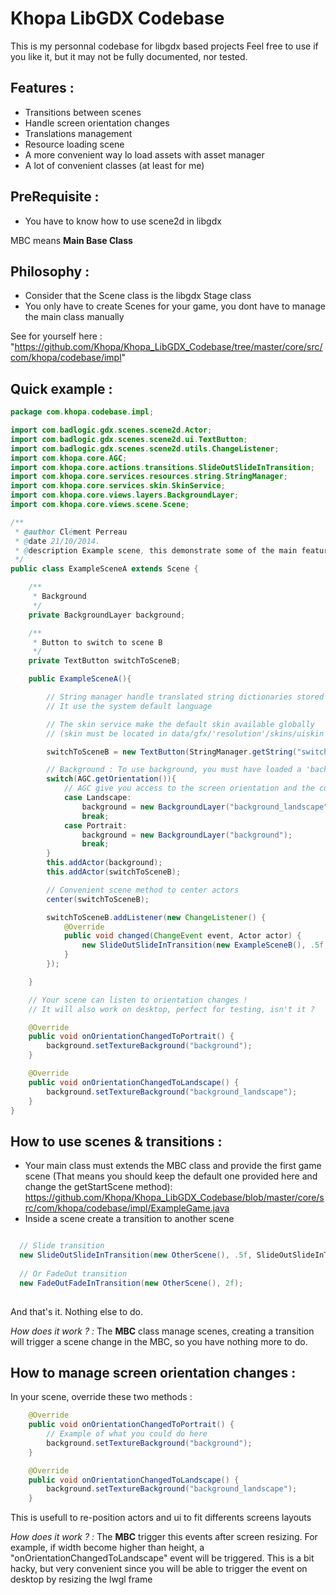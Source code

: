 Khopa LibGDX Codebase
=====================

This is my personnal codebase for libgdx based projects
Feel free to use if you like it, but it may not be fully documented, nor tested.

Features :
----------

- Transitions between scenes
- Handle screen orientation changes
- Translations management
- Resource loading scene
- A more convenient way lo load assets with asset manager
- A lot of convenient classes (at least for me)

PreRequisite :
--------------

- You have to know how to use scene2d in libgdx

MBC means **Main Base Class**

Philosophy :
------------

- Consider that the Scene class is the libgdx Stage class
- You only have to create Scenes for your game, you dont have to manage the main class manually

See for yourself here : "https://github.com/Khopa/Khopa_LibGDX_Codebase/tree/master/core/src/com/khopa/codebase/impl"


Quick example :
---------------

```java
package com.khopa.codebase.impl;

import com.badlogic.gdx.scenes.scene2d.Actor;
import com.badlogic.gdx.scenes.scene2d.ui.TextButton;
import com.badlogic.gdx.scenes.scene2d.utils.ChangeListener;
import com.khopa.core.AGC;
import com.khopa.core.actions.transitions.SlideOutSlideInTransition;
import com.khopa.core.services.resources.string.StringManager;
import com.khopa.core.services.skin.SkinService;
import com.khopa.core.views.layers.BackgroundLayer;
import com.khopa.core.views.scene.Scene;

/**
 * @author Clément Perreau
 * @date 21/10/2014.
 * @description Example scene, this demonstrate some of the main features of this code base
 */
public class ExampleSceneA extends Scene {

    /**
     * Background
     */
    private BackgroundLayer background;

    /**
     * Button to switch to scene B
     */
    private TextButton switchToSceneB;

    public ExampleSceneA(){

        // String manager handle translated string dictionaries stored in 'data/translation/lang-XX.xml
        // It use the system default language

        // The skin service make the default skin available globally
        // (skin must be located in data/gfx/'resolution'/skins/uiskin

        switchToSceneB = new TextButton(StringManager.getString("switchB"), SkinService.getSkin());

        // Background : To use background, you must have loaded a 'backgrounds.pack' texture atlas
        switch(AGC.getOrientation()){
            // AGC give you access to the screen orientation and the current virtual screen size
            case Landscape:
                background = new BackgroundLayer("background_landscape");
                break;
            case Portrait:
                background = new BackgroundLayer("background");
                break;
        }
        this.addActor(background);
        this.addActor(switchToSceneB);

        // Convenient scene method to center actors
        center(switchToSceneB);

        switchToSceneB.addListener(new ChangeListener() {
            @Override
            public void changed(ChangeEvent event, Actor actor) {
                new SlideOutSlideInTransition(new ExampleSceneB(), .5f, SlideOutSlideInTransition.RIGHT);
            }
        });

    }

    // Your scene can listen to orientation changes !
    // It will also work on desktop, perfect for testing, isn't it ?

    @Override
    public void onOrientationChangedToPortrait() {
        background.setTextureBackground("background");
    }

    @Override
    public void onOrientationChangedToLandscape() {
        background.setTextureBackground("background_landscape");
    }
}
```

How to use scenes & transitions :
---------------------------------

- Your main class must extends the MBC class and provide the first game scene
  (That means you should keep the default one provided here and change the getStartScene method): 
  https://github.com/Khopa/Khopa_LibGDX_Codebase/blob/master/core/src/com/khopa/codebase/impl/ExampleGame.java
- Inside a scene create a transition to another scene

```java

  // Slide transition
  new SlideOutSlideInTransition(new OtherScene(), .5f, SlideOutSlideInTransition.RIGHT);
  
  // Or FadeOut transition
  new FadeOutFadeInTransition(new OtherScene(), 2f);
  
```

And that's it. Nothing else to do.

*How does it work ? :* 
The **MBC** class manage scenes, creating a transition will trigger a scene change in the MBC, so you have nothing more to do.

How to manage screen orientation changes :
------------------------------------------

In your scene, override these two methods :

```java
    @Override
    public void onOrientationChangedToPortrait() {
        // Example of what you could do here
        background.setTextureBackground("background"); 
    }

    @Override
    public void onOrientationChangedToLandscape() {
        background.setTextureBackground("background_landscape");
    }
```

This is usefull to re-position actors and ui to fit differents screens layouts

*How does it work ? :*
The **MBC** trigger this events after screen resizing.
For example, if width become higher than height, a "onOrientationChangedToLandscape" event will be triggered.
This is a bit hacky, but very convenient since you will be able to trigger the event on desktop by resizing the lwgl frame




